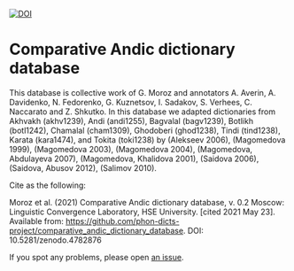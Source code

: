 [![DOI](https://zenodo.org/badge/368442325.svg)](https://zenodo.org/badge/latestdoi/368442325)

# Comparative Andic dictionary database

This database is collective work of G. Moroz and annotators  A. Averin, A. Davidenko, N. Fedorenko, G. Kuznetsov, I. Sadakov, S. Verhees, C. Naccarato  and Z. Shkutko. In this database we adapted dictionaries from Akhvakh (akhv1239), Andi (andi1255), Bagvalal (bagv1239), Botlikh (botl1242), Chamalal (cham1309), Ghodoberi (ghod1238), Tindi (tind1238), Karata (kara1474), and Tokita (toki1238) by
(Alekseev 2006), (Magomedova 1999), (Magomedova 2003), (Magomedova 2004),  (Magomedova, Abdulayeva 2007), (Magomedova, Khalidova 2001), (Saidova 2006), (Saidova, Abusov 2012), (Salimov 2010).

Cite as the following:

Moroz et al. (2021) Comparative Andic dictionary database, v. 0.2 Moscow: Linguistic Convergence Laboratory, HSE University. [cited 2021 May 23]. Available from:
https://github.com/phon-dicts-project/comparative_andic_dictionary_database. DOI: 10.5281/zenodo.4782876

If you spot any problems, please open [an issue](https://github.com/phon-dicts-project/comparative_andic_dictionary_database/issues/new).
